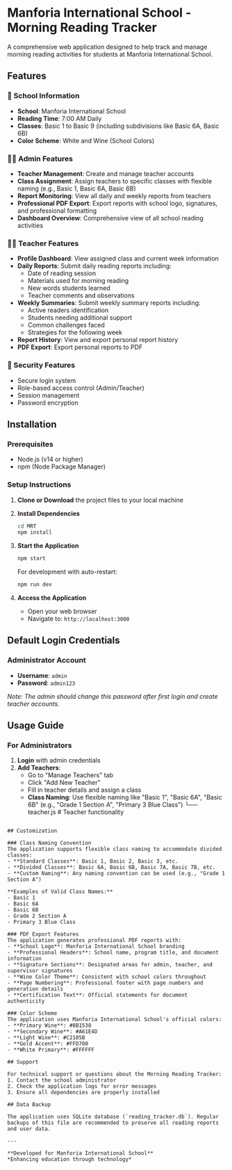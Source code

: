 # Manforia International School - Morning Reading Tracker

A comprehensive web application designed to help track and manage morning reading activities for students at Manforia International School.

## Features

### 🏫 School Information
- **School**: Manforia International School
- **Reading Time**: 7:00 AM Daily
- **Classes**: Basic 1 to Basic 9 (including subdivisions like Basic 6A, Basic 6B)
- **Color Scheme**: White and Wine (School Colors)

### 👨‍💼 Admin Features
- **Teacher Management**: Create and manage teacher accounts
- **Class Assignment**: Assign teachers to specific classes with flexible naming (e.g., Basic 1, Basic 6A, Basic 6B)
- **Report Monitoring**: View all daily and weekly reports from teachers
- **Professional PDF Export**: Export reports with school logo, signatures, and professional formatting
- **Dashboard Overview**: Comprehensive view of all school reading activities

### 👩‍🏫 Teacher Features
- **Profile Dashboard**: View assigned class and current week information
- **Daily Reports**: Submit daily reading reports including:
  - Date of reading session
  - Materials used for morning reading
  - New words students learned
  - Teacher comments and observations
- **Weekly Summaries**: Submit weekly summary reports including:
  - Active readers identification
  - Students needing additional support
  - Common challenges faced
  - Strategies for the following week
- **Report History**: View and export personal report history
- **PDF Export**: Export personal reports to PDF

### 🔐 Security Features
- Secure login system
- Role-based access control (Admin/Teacher)
- Session management
- Password encryption

## Installation

### Prerequisites
- Node.js (v14 or higher)
- npm (Node Package Manager)

### Setup Instructions

1. **Clone or Download** the project files to your local machine

2. **Install Dependencies**
   ```bash
   cd MRT
   npm install
   ```

3. **Start the Application**
   ```bash
   npm start
   ```
   
   For development with auto-restart:
   ```bash
   npm run dev
   ```

4. **Access the Application**
   - Open your web browser
   - Navigate to: `http://localhost:3000`

## Default Login Credentials

### Administrator Account
- **Username**: `admin`
- **Password**: `admin123`

*Note: The admin should change this password after first login and create teacher accounts.*

## Usage Guide

### For Administrators
1. **Login** with admin credentials
2. **Add Teachers**:
   - Go to "Manage Teachers" tab
   - Click "Add New Teacher"
   - Fill in teacher details and assign a class
   - **Class Naming**: Use flexible naming like "Basic 1", "Basic 6A", "Basic 6B" (e.g., "Grade 1 Section A", "Primary 3 Blue Class")
    └── teacher.js        # Teacher functionality
```

## Customization

### Class Naming Convention
The application supports flexible class naming to accommodate divided classes:
- **Standard Classes**: Basic 1, Basic 2, Basic 3, etc.
- **Divided Classes**: Basic 6A, Basic 6B, Basic 7A, Basic 7B, etc.
- **Custom Naming**: Any naming convention can be used (e.g., "Grade 1 Section A")

**Examples of Valid Class Names:**
- Basic 1
- Basic 6A
- Basic 6B  
- Grade 2 Section A
- Primary 3 Blue Class

### PDF Export Features
The application generates professional PDF reports with:
- **School Logo**: Manforia International School branding
- **Professional Headers**: School name, program title, and document information
- **Signature Sections**: Designated areas for admin, teacher, and supervisor signatures
- **Wine Color Theme**: Consistent with school colors throughout
- **Page Numbering**: Professional footer with page numbers and generation details
- **Certification Text**: Official statements for document authenticity

### Color Scheme
The application uses Manforia International School's official colors:
- **Primary Wine**: #8B1538
- **Secondary Wine**: #A61E4D
- **Light Wine**: #C2185B
- **Gold Accent**: #FFD700
- **White Primary**: #FFFFFF

## Support

For technical support or questions about the Morning Reading Tracker:
1. Contact the school administrator
2. Check the application logs for error messages
3. Ensure all dependencies are properly installed

## Data Backup

The application uses SQLite database (`reading_tracker.db`). Regular backups of this file are recommended to preserve all reading reports and user data.

---

**Developed for Manforia International School**  
*Enhancing education through technology*
